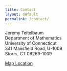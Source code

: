 ```yaml
---
title: Contact
layout: default
permalink: /contact/
---
```


Jeremy Teitelbaum<br>
Department of Mathematics<br>
University of Connecticut<br>
341 Mansfield Road, U-1009<br>
Storrs, CT 06269-1009<br>

[Map Location](https://www.google.com/maps/place/Henry+Ruthven+Monteith+Building/@41.8070557,-72.2515158,17z/data=!3m1!4b1!4m5!3m4!1s0x89e68a3ca766fdf3:0xa8737f5cfdb726d6!8m2!3d41.8070557!4d-72.2493271)


